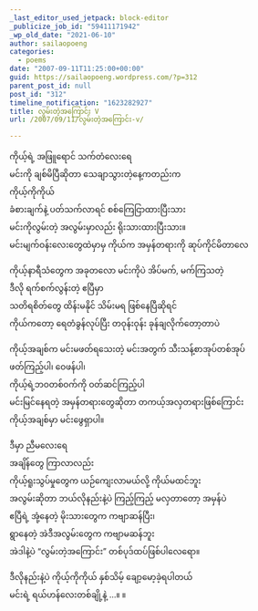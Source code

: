 ```yaml
---
_last_editor_used_jetpack: block-editor
_publicize_job_id: "59411171942"
_wp_old_date: "2021-06-10"
author: sailaopoeng
categories:
  - poems
date: "2007-09-11T11:25:00+00:00"
guid: https://sailaopoeng.wordpress.com/?p=312
parent_post_id: null
post_id: "312"
timeline_notification: "1623282927"
title: လွမ်းတဲ့အကြောင်း V
url: /2007/09/11/လွမ်းတဲ့အကြောင်း-v/

---
```

ကိုယ့်ရဲ့ အဖြူရောင် သက်တံလေးရေ  
မင်းကို ချစ်မိပြီဆိုတာ သေချာသွားတဲ့နေ့ကတည်းက  
ကိုယ့်ကိုကိုယ်  
ခံစားချက်နဲ့ ပတ်သက်လာရင် စစ်ကြေငြာထားပြီးသား  
မင်းကိုလွမ်းတဲ့ အလွမ်းမှာလည်း ရိုးသားထားပြီးသား။  
မင်းမျက်ဝန်းလေးတွေထဲမှာမှ ကိုယ်က အမှန်တရားကို ဆုပ်ကိုင်မိတာလေ

ကိုယ့်နာရီသံတွေက အခုတလော မင်းကိုပဲ အိပ်မက်, မက်ကြသတဲ့  
ဒီလို ရက်စက်လွန်းတဲ့ ဧပြီမှာ  
သတိရစိတ်တွေ ထိန်းမနိုင် သိမ်းမရ ဖြစ်နေပြီဆိုရင်  
ကိုယ်ကတော့ ရေတံခွန်လုပ်ပြီး တဝုန်းဝုန်း ခုန်ချလိုက်တော့တာပဲ

ကိုယ့်အချစ်က မင်းမဖတ်ရသေးတဲ့ မင်းအတွက် သီးသန့်စာအုပ်တစ်အုပ်  
ဖတ်ကြည့်ပါ၊ ဝေဖန်ပါ၊  
ကိုယ့်ရဲ့ဘဝတစ်ဝက်ကို ဝတ်ဆင်ကြည့်ပါ  
မင်းမြင်နေရတဲ့ အမှန်တရားတွေဆိုတာ တကယ့်အလှတရားဖြစ်ကြောင်း  
ကိုယ့်အချစ်မှာ မင်းဖွေရှာပါ။

ဒီမှာ ညီမလေးရေ  
အချိန်တွေ ကြာလာလည်း  
ကိုယ့်ရူးသွပ်မှုတွေက ယဉ်ကျေးလာမယ်လို့ ကိုယ်မထင်ဘူး  
အလွမ်းဆိုတာ ဘယ်လိုနည်းနဲ့ပဲ ကြည့်ကြည့် မလှတာတော့ အမှန်ပဲ  
ဧပြီရဲ့ အုံ့နေတဲ့ မိုးသားတွေက ကဗျာဆန်ပြီး၊  
ရွာနေတဲ့ အဲဒီအလွမ်းတွေက ကဗျာမဆန်ဘူး  
အဲဒါနဲ့ပဲ “လွမ်းတဲ့အကြောင်း” တစ်ပုဒ်ထပ်ဖြစ်ပါလေရော။

ဒီလိုနည်းနဲ့ပဲ ကိုယ့်ကိုကိုယ် နှစ်သိမ့် ချော့မော့ခဲ့ရပါတယ်  
မင်းရဲ့ ရယ်ဟန်လေးတစ်ချို့နဲ့ …။ ။
